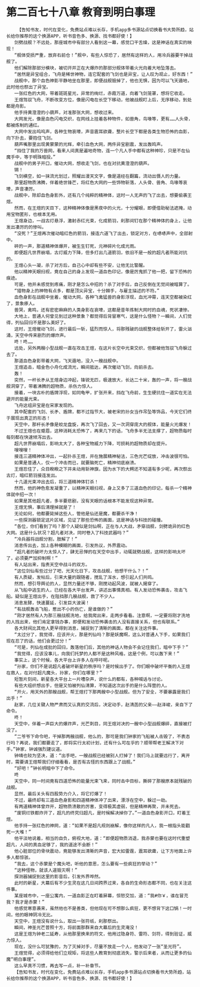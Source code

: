 # 第二百七十八章 教育到明白事理
        【告知书友，时代在变化，免费站点难以长存，手机app多书源站点切换看书大势所趋，站长给你推荐的这个换源APP，听书音色多、换源、找书都好使！】
       剑劈战舰？不远处，那座城市中有部分人看到这一幕，感觉口干舌燥，这是神话在真实的映现！
       “舰体受损严重，放弃右前仓！”舰中，有些人惊恐了，居然有这样的人，用冷兵器要干掉战舰了。
       他们解除那部分模块，被切开并正在大爆炸的那部分舰体带着火光向着大地坠落去。
       “居然是异宝组合，飞舟是稀世神物，连它配套的飞剑也是异宝，让人叹为观止，好东西！”
       战舰中，那个血色神影平静地坐在那里，即便战舰毁掉了，他也无惧，因为可以飞天遁地，此时他也祭出了异宝。
       一张红色的大网，带着斑斑星光，异常的绚烂，赤霞万道，向着飞剑笼罩，想将它收走。
       王煊驾驭飞舟，不断改变方位，像是闪电在长空下移动，他被战舰盯上后，无序移动，到处都是舟影。
       他手持黄澄澄的小葫芦，对准那张大网，想收过来。
       大网发光，像是血色闪电交织，在网线上挂着各种物件，如兽角，鸟喙等，更有……人头骨，都被炼制的通红。
       大网中发出呜呜声，各种生物哀嚎，声音震耳欲聋，整片长空下都是各类生物恐怖的血影，向下扑去，要抱住飞剑。
       葫芦嘴那里出现黄蒙蒙的光辉，牵引血色大网，两件异宝剧震，发出轰鸣声。
       “挡住了我的万兽网，看来人间真是遍地奇物，连一个凡人手中都有这种神珍，只是不在仙魔手中，等于明珠暗投。”
       战舰中的男子开口，催动大网，想收走飞剑，也在对抗黄澄澄的葫芦。
       锵！
       飞剑横空，如一抹流光划过，照耀出漫天文字，像是道经在翻篇，流动出慑人的力量。
       那里超物质沸腾，伴着绝世锋芒，将红色大网的一些饰物斩落，人头骨、兽角、鸟喙等哀嚎，声音凄厉。
       战舰中，除却血色身影外，还有几个纯粹的精神体，这时一人无声的飞了出去，想要偷袭王煊。
       然而，在王煊的天目下，这种精神体像是黑夜中的火光，十分耀眼，即便借助秘法遮掩，动用宝物匿形，也根本无用。
       王煊身边，一战古灯悬浮，激射赤红光束，化成箭羽，刹那间钉在那个精神体的身上，让他发出凄厉的的惨叫。
       “没死？”王煊再次催动暗红色的箭羽，接连六道飞了出去，锁定对方，在哧哧声中，全部射中。
       砰的一声，那道精神体爆开，被生生钉死，元神碎片化成光雨。
       即便超凡世界崩塌，古灯威力下降，但多打出几道箭羽，依旧不是一般的超凡者所能对抗的。
       王煊心头一凝，杀了对方后，自己心中却有些不安，让他无比警醒。
       他以精神天眼扫视，竟在自己的身上发现一道血色印记，像是厉鬼抓了他一把，留下恐怖的痕迹。
       可是，他并未感觉到疼痛，刚才是怎么中招的？杀了对手后，自己反倒在无觉间被暗算了。
       “猎物身上的神物有点多，都是顶尖异宝，十分棘手，与雇主描述的不符。”
       血色身影在战舰中坐着，催动大网，各种飞禽猛兽的身影浮现，血光冲霄，连天空都被染红了，景象瘆人。
       兽哭，禽鸣，还有密密麻麻的人类身影在哀嚎，这都是昔年炼制大网时的血魂，死状凄惨。
       大地上，普通人何曾见到过这种景象？都觉得后背冒寒气，这是什么怪物？一瞬间，人们觉得，列仙回归不是那么美好了。
       这时，王煊催动飞剑，进行最后一斩，猛烈而惊人，将那残破的战舰整体给斩开了，雷火汹涌，天空中传来剧烈的爆炸声。
       咚！咚……
       远处，另外两艘小型战舰一直在攻击王煊，在这片长空中光束交织，但都被他驾驭飞舟躲过去了。
       那道血色身影带着大网，飞天遁地，没入一艘战舰中。
       王煊追击，暗金色小舟化成流光，瞬间抵达，再次催动飞剑，向前杀去。
       轰！
       突然，一杆长矛从王煊身边冲起，锋锐无匹，极速放大，长达二十米，轰的一声，将一艘战舰洞穿了，带着沸腾的超物质，杀伤力惊人。
       接着，一块古朴的盾牌浮现，如同龟甲，扩张开来，挡在飞舟前，生生硬抗住一道实在无法避开的能量光束。
       飞舟这组异宝是在宋家发现的。
       其中配套的飞剑、长矛、盾牌，都不过指节大，被老宋的孙女当作吊坠等饰品，今天它们终于展现出真正的形态！
       天空中，那杆长矛像是蛟龙盘旋，再次飞了回去，又一次洞穿庞大的舰体，能量火光爆发！
       不过王煊也在蹙眉，这种消耗太恐怖了，再来几下的话，飞舟多半无法支撑了，超物质每时每刻都在快速倾泻出去。
       超凡世界崩塌后，影响太大了，各种宝物威力下降，可损耗的超物质却在提升。
       嗖嗖嗖！
       接连三道精神体冲出，一起扑杀王煊，并在施展精神秘法，三色光芒绽放，冲击波很可怕。
       如果是普通人，仅一个冲击而已，就要脑死亡，精神彻底崩溃。
       王煊忍住了，众目睽睽之下并未动用斩神旗，因为水下的大鳄还不知道有多少呢，再次祭出古灯，暗红箭羽接连发出。
       十几道光束冲出去后，将三道精神体钉杀！
       然而，他的神色愈发凝重了，以精神天眼扫视，身上又多了三道血色的印记，每杀一个精神体就中招一次！
       如果是其他超凡者，多半要悲剧，没有天眼的话根本不能发现这种异常。
       王煊无惧，事后清理掉就是了！
       无论如何，他都要毙掉这些人，管他是仙还是魔，都要杀干净！
       一些探测器锁定这片区域，见证了那些恐怖的画面，这是神话与科技的碰撞。
       “各位，你们看到了吗？那个人疑似是剑仙啊，正在与人大战，矛穿战舰，剑劈诡异的红色大网。这是什么状况？超凡者对决，同时卷入了科技武器吗？”
       “冷兵器将战舰分割，肢解了！”
       消息传出去，加上各种模糊的画面，引发热议，外界震动。
       “超凡者的破坏力太惊人了，肆无忌惮的在天空中出手，动辄就劈战舰，这样的影响太坏了，必须要严加抑制啊！”
       有人站出来，指责天空中战斗的双方。
       “这位剑仙有些过分了吧，光天化日下，攻击战舰，他想干什么？！”
       有人质疑，发帖后，引来大量的跟随者，搅乱了浑水，想引起人们共鸣。
       然而，想引导舆论的人，显然力量还不够，刚搅动起风波，就被人揭穿了。
       从飞船中逃生的人，已经在各大平台发声，讲述出事情真相。有人发动恐怖袭击，攻击飞船。疑似是王煊出手，在阻挡那几艘战舰，救了不少人。
       消息发酵，快速蔓延，引发巨大波澜！
       “有战舰轰击飞船，惹出不小的伤亡，是谁做的？”
       “刚才居然有人为那三艘战舰洗地，给我爬出来，走两步看看。注意啊，一定要将刚才洗地的人找出来，他们肯定拿钱办事，即便和发动恐怖袭击的人没有直接关系，但也有联系。”
       各大财阀比其他人更早得到消息，捕捉到了清晰的画面，都在关注这件事。
       “太过分了，我觉得，应该开火，那是列仙吗？那是妖魔啊，这么对普通人下手，如果我们现在忍了的话，他们会更过分！”
       “可是，列仙在成批的回归，轰落他们后，其他的神话人物会不会记住我们，暗中下手？”
       “我觉得，应该没事儿，向我们托梦的人都不是这种风格，这是个例，可以轰下来！”
       事实上，这个时候，各大平台上许多人在呼吁呢。
       “孙家，你们不是说超凡者破坏新星的秩序吗？是时候出手了。你们眼中破坏平衡的人王煊在救人，在对付超凡魔头，孙家，你们在哪里？”
       短暂片刻间，新星各大平台上一片嘈杂声，说什么的都有，各种喊话与讨论。
       有些大组织想出手，但是又怕被列仙清算，不知道这次出手的是什么阵营的人。
       “开火，用天外的那艘战舰，帮王煊打下那两艘中小型战舰。但为了安全，不要暴露是我们出手！”
       赵家，几位关键人物严肃而又认真的交流后，决定动手，赵清菡的父亲——赵泽峻，亲自下了命令。
       咚！
       天空中，伴着一声巨大的爆炸声，光芒刺目，同王煊对决的一艘中小型战舰爆碎，直接被打没了。
       “二爷爷下命令吧，干掉那两艘战舰，他么的，那可是我们钟家的飞船被人击毁了，不表态行吗？再说，我们都要走了，即将实行太初计划，还有什么可在乎的？顺带帮老王解决下对手。”钟家，钟诚强烈建议道。
       钟晴也较为坚决，道：“出手吧，一艘战舰已经被别人打掉了！我们马上就要远行了，离开时，需要请王煊帮我们仔细看看，是否有古怪的东西跟上了战舰。”
       “好吧！”钟长明暗中下了命令。
       咚
       天空中，同一时间竟有四道恐怖的能量光束飞来，同时击中目标，撕碎了那艘原本就残破的战舰。
       显然，最后关头有四股势力介入，将它打爆了！
       不过，最终却有三道血色身影和四道精神体冲了出来，漂浮在空中，躲过一劫。
       有两道精神体曾炸开，超物质溃散的厉害，变得极其虚弱，但是精神再聚，并未死去。
       “废铜烂铁都炸开了，超凡的终究归超凡，是时候解决掉你了。”一道血色身影开口，盯着王煊。
       他手持一张红色的神网，道：“如果不是超凡规则崩解，像你这样的凡人，我一根指头能戳死一大堆！”
       他平淡地说着，相当的自负，俯视大地，道：“即便超物质消退，我赤蒙也要在这时代重塑超凡，人间的真血足够了，我的道途不会断！”
       他心脏部位的骨块震动，竟能够发出清晰的声音，宏大如雷霆，震耳欲聋，让下方地面上许多人都惊骇。
       “我去，这个赤蒙是个魔头吧，听他的意思，怎么要有一些疯狂的举动？”
       “这种怪物，就该人道毁灭啊！”
       探测器捕捉到这里的影音后，引发外界哗然。
       此时的新星，大幕后有不少生灵在这几日间跨界过来，各自的生命形态都不同，也在关注这件事。
       某座城市中，一座公寓内，一道血影正在盯着屏幕，惊怒交加，道：“我#你￥，谁在冒充我？我才是赤蒙！”
       他感觉寒意袭来，虽然他也不是善类，但他现在可不想那么疯狂，更不想背下这口锅！一时间，他的眼神阴冷无比。
       天空中，王煊没有说什么，取出一张符纸，刹那祭出。
       瞬间，神圣光芒普照十方，将前面那群来自大幕后的生灵淹没！
       这是王煊为钟老二延寿，从他那里换来的符文，他用过隐身符、雷符、剑符，得到验证，威力惊人。
       现在，没什么可犹豫的，为了灭掉对手，尽量不放走一个人，他发动了一张“圣光符”。
       王煊觉得，必须得给他们立规矩，将这些人教育到彻底消失，警示后来者，从而让更多的仙魔“明白事理”。
       这么早真不习惯，再去写一点，补一补章节。
       【告知书友，时代在变化，免费站点难以长存，手机app多书源站点切换看书大势所趋，站长给你推荐的这个换源APP，听书音色多、换源、找书都好使！】